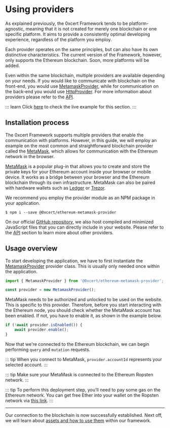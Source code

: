 # Using providers

As explained previously, the 0xcert Framework tends to be platform-agnostic, meaning that it is not created for merely one blockchain or one specific platform. It aims to provide a consistently optimal developing experience, regardless of the platform you employ.

Each provider operates on the same principles, but can also have its own distinctive characteristics. The current version of the Framework, however, only supports the Ethereum blockchain. Soon, more platforms will be added.

Even within the same blockchain, multiple providers are available depending on your needs. If you would like to communicate with blockchain on the front-end, you would use [MetamaskProvider](/api/ethereum.html#metamask-provider), while for communication on the back-end you would use [HttpProvider](/api/ethereum.html#http-provider). For more information about providers please refer to the [API](/api/ethereum.html#api-ethereum).

::: learn
Click [here](https://stackblitz.com/edit/using-providers-example) to check the live example for this section.
:::

## Installation process

The 0xcert Framework supports multiple providers that enable the communication with platforms. However, in this guide, we will employ an example on the most common and straightforward blockchain provider called the [MetaMask](https://metamask.io/), which allows for communication with the Ethereum network in the browser.

[MetaMask](https://metamask.io/) is a popular plug-in that allows you to create and store the private keys for your Ethereum account inside your browser or mobile device. It works as a bridge between your browser and the Ethereum blockchain through its own infrastructure. MetaMask can also be paired with hardware wallets such as [Ledger](https://www.ledger.com/) or [Trezor](https://trezor.io/).

We recommend you employ the provider module as an NPM package in your application.

```shell
$ npm i --save @0xcert/ethereum-metamask-provider
```

On our official [GitHub repository](https://github.com/0xcert/framework), we also host compiled and minimized JavaScript files that you can directly include in your website. Please refer to the [API](/api/ethereum.html) section to learn more about other providers.

## Usage overview

To start developing the application, we have to first instantiate the [MetamaskProvider](/api/ethereum.html#metamask-provider) provider class. This is usually only needed once within the application.

```ts
import { MetamaskProvider } from '@0xcert/ethereum-metamask-provider';

const provider = new MetamaskProvider();
```

MetaMask needs to be authorized and unlocked to be used on the website. This is specific to this provider. Therefore, before you start interacting with the Ethereum node, you should check whether the MetaMask account has been enabled. If not, you have to enable it, as shown in the example below.

```ts
if (!await provider.isEnabled()) {
    await provider.enable();
}
```

Now that we're connected to the Ethereum blockchain, we can begin performing `query` and `mutation` requests.

::: tip
When you connect to MetaMask, `provider.accountId` represents your selected account.
:::

::: tip
Make sure your MetaMask is connected to the Ethereum Ropsten network.
:::

::: tip
To perform this deployment step, you'll need to pay some gas on the Ethereum network. You can get free Ether into your wallet on the Ropsten network via [this link](https://faucet.ropsten.be/).
:::

---

Our connection to the blockchain is now successfully established. Next off, we will learn about [assets and how to use them](/guide/about-assets.html#assets-are-non-fungible) within our framework.

